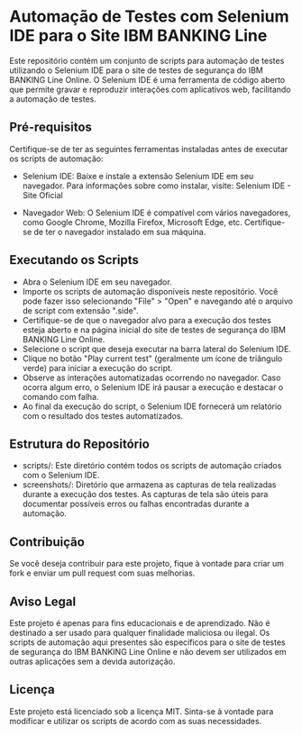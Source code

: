 # Automação de Testes com Selenium IDE para o Site  IBM BANKING Line 
Este repositório contém um conjunto de scripts para automação de testes utilizando o Selenium IDE para o site de testes de segurança do IBM BANKING Line Online. O Selenium IDE é uma ferramenta de código aberto que permite gravar e reproduzir interações com aplicativos web, facilitando a automação de testes.
## Pré-requisitos
Certifique-se de ter as seguintes ferramentas instaladas antes de executar os scripts de automação:
* Selenium IDE: Baixe e instale a extensão Selenium IDE em seu navegador.
 Para informações sobre como instalar, visite: Selenium IDE - Site Oficial

* Navegador Web: O Selenium IDE é compatível com vários navegadores, como Google Chrome, Mozilla Firefox, Microsoft Edge, etc. Certifique-se de ter o navegador instalado em sua máquina.
## Executando os Scripts
* Abra o Selenium IDE em seu navegador.
* Importe os scripts de automação disponíveis neste repositório. Você pode fazer isso selecionando "File" > "Open" e navegando até o arquivo de script com extensão ".side".
* Certifique-se de que o navegador alvo para a execução dos testes esteja aberto e na página inicial do site de testes de segurança do IBM BANKING Line Online.
* Selecione o script que deseja executar na barra lateral do Selenium IDE.
* Clique no botão "Play current test" (geralmente um ícone de triângulo verde) para iniciar a execução do script.
* Observe as interações automatizadas ocorrendo no navegador. Caso ocorra algum erro, o Selenium IDE irá pausar a execução e destacar o comando com falha.
* Ao final da execução do script, o Selenium IDE fornecerá um relatório com o resultado dos testes automatizados.
## Estrutura do Repositório
* scripts/: Este diretório contém todos os scripts de automação criados com o Selenium IDE.
* screenshots/: Diretório que armazena as capturas de tela realizadas durante a execução dos testes. As capturas de tela são úteis para documentar possíveis erros ou falhas encontradas durante a automação.
## Contribuição
Se você deseja contribuir para este projeto, fique à vontade para criar um fork e enviar um pull request com suas melhorias.
## Aviso Legal
Este projeto é apenas para fins educacionais e de aprendizado. Não é destinado a ser usado para qualquer finalidade maliciosa ou ilegal. Os scripts de automação aqui presentes são específicos para o site de testes de segurança do IBM BANKING Line Online e não devem ser utilizados em outras aplicações sem a devida autorização.
## Licença
Este projeto está licenciado sob a licença MIT. Sinta-se à vontade para modificar e utilizar os scripts de acordo com as suas necessidades.

